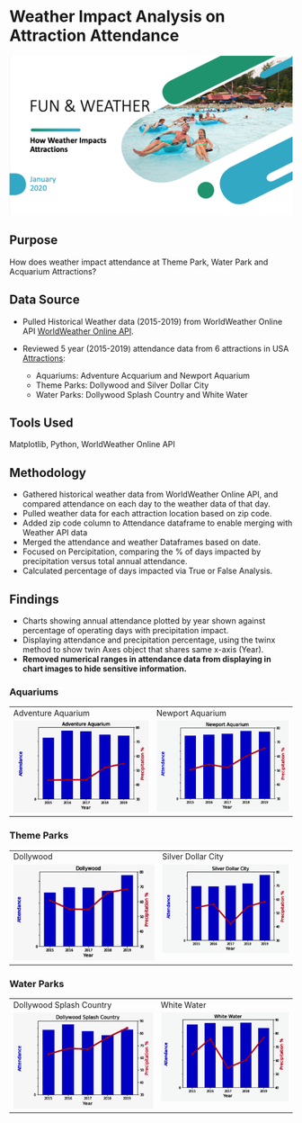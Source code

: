 # Weather Impact Analysis on Attraction Attendance 

![Attractions](Images/Attractions.png)

## Purpose 
How does weather impact attendance at Theme Park, Water Park and Acquarium Attractions?

## Data Source
* Pulled Historical Weather data (2015-2019) from WorldWeather Online API [WorldWeather Online API](https://www.worldweatheronline.com/developer/).

* Reviewed 5 year (2015-2019) attendance data from 6 attractions in USA [Attractions](https://www.hfecorp.com/our-businesses/):
    - Aquariums: Adventure Acquarium and Newport Aquarium
    - Theme Parks: Dollywood and Silver Dollar City
    - Water Parks: Dollywood Splash Country and White Water

## Tools Used
Matplotlib, Python, WorldWeather Online API 

## Methodology
* Gathered historical weather data from WorldWeather Online API, and compared attendance on each day to the weather data of that day.
* Pulled weather data for each attraction location based on zip code. 
* Added zip code column to Attendance dataframe to enable merging with Weather API data
* Merged the attendance and weather Dataframes based on date.
* Focused on Percipitation, comparing the % of days impacted by precipitation versus total annual attendance. 
* Calculated percentage of days impacted via True or False Analysis. 



## Findings

* Charts showing annual attendance plotted by year shown against percentage of operating days with precipitation impact.
* Displaying attendance and precipitation percentage, using the twinx method to show twin Axes object that shares same x-axis (Year).  
* **Removed numerical ranges in attendance data from displaying in chart images to hide sensitive information.**

### Aquariums

<table>
  <tr>
    <td>Adventure Aquarium</td>
     <td>Newport Aquarium</td>
  </tr>
  <tr>
    <td valign="top"><img src="Images/Adventure_Aquarium.png"></td>
    <td valign="top"><img src="Images/Newport_Aquarium.png"></td>
  </tr>
 </table>

 ### Theme Parks

<table>
  <tr>
    <td>Dollywood</td>
     <td>Silver Dollar City</td>
  </tr>
  <tr>
    <td valign="top"><img src="Images/Dollywood.png"></td>
    <td valign="top"><img src="Images/Silver_Dollar_City.png"></td>
  </tr>
 </table>

### Water Parks

<table>
  <tr>
    <td>Dollywood Splash Country</td>
     <td>White Water</td>
  </tr>
  <tr>
    <td valign="top"><img src="Images/Dollywood_Splash_Country.png"></td>
    <td valign="top"><img src="Images/White_Water.png"></td>
  </tr>
 </table>
